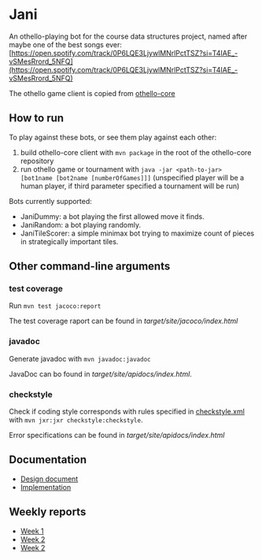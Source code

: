 # Jani

An othello-playing bot for the course data structures project, named after maybe one of the best songs ever: [https://open.spotify.com/track/0P6LQE3LjywlMNrlPctTSZ?si=T4IAE_-vSMesRrord_5NFQ](https://open.spotify.com/track/0P6LQE3LjywlMNrlPctTSZ?si=T4IAE_-vSMesRrord_5NFQ)

The othello game client is copied from [othello-core](https://github.com/vuolen/othello-core)

## How to run

To play against these bots, or see them play against each other:

1. build othello-core client with `mvn package` in the root of the othello-core repository
2. run othello game or tournament with `java -jar <path-to-jar> [bot1name [bot2name [numberOfGames]]]` (unspecified player will be a human player, if third parameter specified a tournament will be run)

Bots currently supported:

* JaniDummy: a bot playing the first allowed move it finds.
* JaniRandom: a bot playing randomly.
* JaniTileScorer: a simple minimax bot trying to maximize count of pieces in strategically important tiles.

## Other command-line arguments

### test coverage

Run `mvn test jacoco:report`

The test coverage raport can be found in *target/site/jacoco/index.html*

### javadoc

Generate javadoc with `mvn javadoc:javadoc`

JavaDoc can bo found in *target/site/apidocs/index.html*.

### checkstyle

Check if coding style corresponds with rules specified in [checkstyle.xml](https://github.com/korolainenriikka/Jani/blob/master/checkstyle.xml) with `mvn jxr:jxr checkstyle:checkstyle`.

Error specifications can be found in *target/site/apidocs/index.html*

## Documentation
* [Design document](https://github.com/korolainenriikka/Jani/blob/master/documentation/design.md)
* [Implementation](https://github.com/korolainenriikka/Jani/blob/master/documentation/implementation.md)

## Weekly reports
* [Week 1](https://github.com/korolainenriikka/Jani/blob/master/week_reports/week1.md)
* [Week 2](https://github.com/korolainenriikka/Jani/blob/master/week_reports/week2.md)
* [Week 2](https://github.com/korolainenriikka/Jani/blob/master/week_reports/week3.md)

